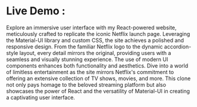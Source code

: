 # Live Demo : 


Explore an immersive user interface with my React-powered website, meticulously crafted to replicate the iconic Netflix launch page. Leveraging the Material-UI library and custom CSS, the site achieves a polished and responsive design. From the familiar Netflix logo to the dynamic accordion-style layout, every detail mirrors the original, providing users with a seamless and visually stunning experience. The use of modern UI components enhances both functionality and aesthetics. Dive into a world of limitless entertainment as the site mirrors Netflix's commitment to offering an extensive collection of TV shows, movies, and more. This clone not only pays homage to the beloved streaming platform but also showcases the power of React and the versatility of Material-UI in creating a captivating user interface.
